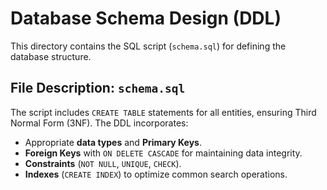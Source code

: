 # Database Schema Design (DDL)

This directory contains the SQL script (`schema.sql`) for defining the database structure.

## File Description: `schema.sql`

The script includes `CREATE TABLE` statements for all entities, ensuring Third Normal Form (3NF). The DDL incorporates:
* Appropriate **data types** and **Primary Keys**.
* **Foreign Keys** with `ON DELETE CASCADE` for maintaining data integrity.
* **Constraints** (`NOT NULL`, `UNIQUE`, `CHECK`).
* **Indexes** (`CREATE INDEX`) to optimize common search operations.
